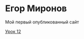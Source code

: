

# Егор Миронов
Мой первый опубликованный сайт

[Урок 12](https://darkfobys.github.io/lesson_12/ "Моя готовая домашка")
